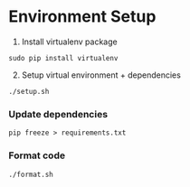 # Environment Setup

1. Install virtualenv package

`sudo pip install virtualenv`

2. Setup virtual environment + dependencies

`./setup.sh`


### Update dependencies

`pip freeze > requirements.txt`


### Format code

`./format.sh`
